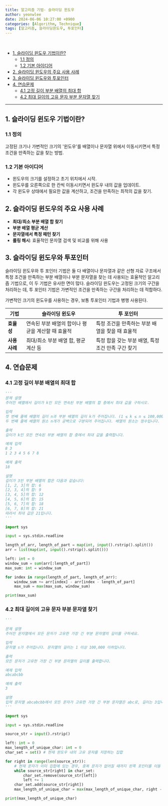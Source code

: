 ```yaml
---
title: 알고리즘 기법- 슬라이딩 윈도우
author: yeonwlee
date: 2024-06-06 10:27:00 +0900
categories: [Algorithm, Technique]
tags: [알고리즘, 슬라이딩윈도우, 투포인터]
---
```


<br>

- [1. 슬라이딩 윈도우 기법이란?](#1-슬라이딩-윈도우-기법이란)
  - [1.1 정의](#11-정의)
  - [1.2 기본 아이디어](#12-기본-아이디어)
- [2. 슬라이딩 윈도우의 주요 사용 사례](#2-슬라이딩-윈도우의-주요-사용-사례)
- [3. 슬라이딩 윈도우와 투포인터](#3-슬라이딩-윈도우와-투포인터)
- [4. 연습문제](#4-연습문제)
  - [4.1 고정 길이 부분 배열의 최대 합](#41-고정-길이-부분-배열의-최대-합)
  - [4.2 최대 길이의 고유 문자 부분 문자열 찾기](#42-최대-길이의-고유-문자-부분-문자열-찾기)

---

## 1. 슬라이딩 윈도우 기법이란?

### 1.1 정의

고정된 크기나 가변적인 크기의 '윈도우'를 배열이나 문자열 위에서 이동시키면서 특정 조건을 만족하는 값을 찾는 방법.

### 1.2 기본 아이디어

- 윈도우의 크기를 설정하고 초기 위치에서 시작.
- 윈도우를 오른쪽으로 한 칸씩 이동시키면서 윈도우 내의 값을 업데이트.
- 각 윈도우 상태에서 필요한 값을 계산하고, 조건을 만족하는 최적의 값을 찾기.

## 2. 슬라이딩 윈도우의 주요 사용 사례

- **최대/최소 부분 배열 합 찾기**
- **부분 배열 평균 계산**
- **문자열에서 특정 패턴 찾기**
- **롤링 해시**: 효율적인 문자열 검색 및 비교를 위해 사용

## 3. 슬라이딩 윈도우와 투포인터

슬라이딩 윈도우와 투 포인터 기법은 둘 다 배열이나 문자열과 같은 선형 자료 구조에서 특정 조건을 만족하는 부분 배열이나 부분 문자열을 찾는 데 사용되는 효율적인 알고리즘 기법으로, 이 두 기법은 유사한 면이 많다.
슬라이딩 윈도우는 고정된 크기의 구간을 처리하는 데, 투 포인터 기법은 가변적인 조건을 만족하는 구간을 처리하는 데 적합하다.

가변적인 크기의 윈도우를 사용하는 경우, 보통 투포인터 기법과 병행 사용된다.

| 기법          | 슬라이딩 윈도우                                   | 투 포인터                                          |
| ------------- | ------------------------------------------------- | -------------------------------------------------- |
| **효율성**    | 연속된 부분 배열의 합이나 평균을 계산할 때 효율적 | 특정 조건을 만족하는 부분 배열을 찾을 때 효율적    |
| **사용 사례** | 최대/최소 부분 배열 합, 평균 계산 등              | 특정 합을 갖는 부분 배열, 특정 조건 만족 구간 찾기 |

## 4. 연습문제

### 4.1 고정 길이 부분 배열의 최대 합

```python
'''
문제 설명
주어진 배열에서 길이가 k인 모든 연속된 부분 배열의 합 중에서 최대 값을 구하시오.

입력
첫 번째 줄에 배열의 길이 n과 부분 배열의 길이 k가 주어집니다. (1 ≤ k ≤ n ≤ 100,000)
두 번째 줄에 배열의 원소 n개가 공백으로 구분되어 주어집니다. 배열의 원소는 정수입니다.

출력
길이가 k인 모든 연속된 부분 배열의 합 중에서 최대 값을 출력합니다.

예제 입력
8 3
1 2 3 4 5 6 7 8

예제 출력
18

설명
길이가 3인 부분 배열의 합은 다음과 같습니다:
[1, 2, 3]의 합: 6
[2, 3, 4]의 합: 9
[3, 4, 5]의 합: 12
[4, 5, 6]의 합: 15
[5, 6, 7]의 합: 18
[6, 7, 8]의 합: 21
따라서 최대 값은 21입니다.
'''

import sys

input = sys.stdin.readline

length_of_arr, length_of_part = map(int, input().rstrip().split())
arr = list(map(int, input().rstrip().split()))

left: int = 0
window_sum = sum(arr[:length_of_part])
max_sum: int = window_sum

for index in range(length_of_part, length_of_arr):
    window_sum += arr[index] - arr[index - length_of_part]
    max_sum = max(max_sum, window_sum)

print(max_sum)
```

### 4.2 최대 길이의 고유 문자 부분 문자열 찾기

```python
'''

문제 설명
주어진 문자열에서 모든 문자가 고유한 가장 긴 부분 문자열의 길이를 구하세요.

입력
문자열 s가 주어집니다. 문자열의 길이는 1 이상 100,000 이하입니다.

출력
모든 문자가 고유한 가장 긴 부분 문자열의 길이를 출력합니다.

예제 입력
abcabcbb

예제 출력
3

설명
입력 문자열 abcabcbb에서 모든 문자가 고유한 가장 긴 부분 문자열은 abc로, 길이는 3입니다.
'''

import sys

input = sys.stdin.readline

source_str = input().rstrip()

left: int = 0
max_length_of_unique_char: int = 0
char_set = set() # 현재 윈도우 내의 고유 문자를 저장하는 집합

for right in range(len(source_str)):
    # 현재 문자가 이미 집합에 있는 경우, 중복 문자가 없어질 때까지 왼쪽 포인터를 이동
    while source_str[right] in char_set:
        char_set.remove(source_str[left])
        left += 1
    char_set.add(source_str[right])
    max_length_of_unique_char = max(max_length_of_unique_char, right - left + 1)

print(max_length_of_unique_char)
```
